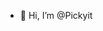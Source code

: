 - 👋 Hi, I’m @Pickyit
<!---
Pickyit/Pickyit is a ✨ special ✨ repository because its `README.md` (this file) appears on your GitHub profile.
You can click the Preview link to take a look at your changes.
--->
